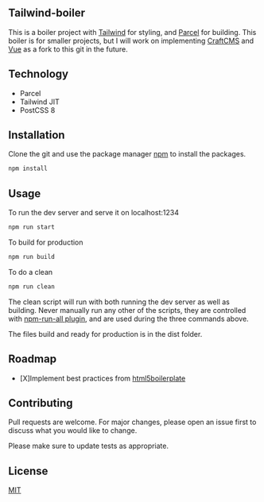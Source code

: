 ## Tailwind-boiler

This is a boiler project with [Tailwind](https://tailwindcss.com/) for styling, and [Parcel](https://parceljs.org/) for building. This boiler is for smaller projects, but I will work on implementing [CraftCMS](https://craftcms.com/) and [Vue](https://vuejs.org/) as a fork to this git in the future.

## Technology

- Parcel
- Tailwind JIT
- PostCSS 8

## Installation

Clone the git and use the package manager [npm](https://www.npmjs.com/get-npm) to install the packages.

```bash
npm install
```

## Usage

To run the dev server and serve it on localhost:1234

```bash
npm run start
```

To build for production

```bash
npm run build
```

To do a clean

```bash
npm run clean
```

The clean script will run with both running the dev server as well as building. Never manually run any other of the scripts, they are controlled with [npm-run-all plugin](https://www.npmjs.com/package/npm-run-all), and are used during the three commands above.

The files build and ready for production is in the dist folder.

## Roadmap

- [X]Implement best practices from [html5boilerplate](https://html5boilerplate.com/)

## Contributing

Pull requests are welcome. For major changes, please open an issue first to discuss what you would like to change.

Please make sure to update tests as appropriate.

## License

[MIT](https://choosealicense.com/licenses/mit/)
